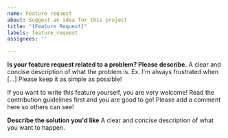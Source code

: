 ```yaml
---
name: Feature request
about: Suggest an idea for this project
title: "[Feature Request]"
labels: feature_request
assignees: ''

---
```


**Is your feature request related to a problem? Please describe.**
A clear and concise description of what the problem is. Ex. I'm always frustrated when [...] Please keep it as simple as possible!

If you want to write this feature yourself, you are very welcome! Read the contribution guidelines first and you are good to go! Please add a comment here so others can see!

**Describe the solution you'd like**
A clear and concise description of what you want to happen.
